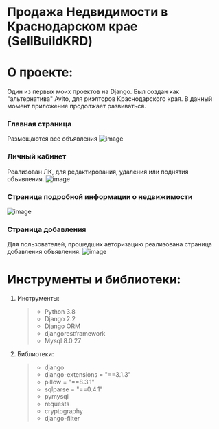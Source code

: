 #  Продажа Недвидимости в Краснодарском крае (SellBuildKRD)

# О проекте:
Один из первых моих проектов на Django.
Был создан как "альтернатива" Avito, для риэлторов Краснодарского края.
В данный момент приложение продолжает развиваться. 

### Главная страница
Размещаются все объявления
![image](https://user-images.githubusercontent.com/62309571/142727551-112bff13-d55c-456d-a83e-6e0764c259d1.png)

### Личный кабинет
Реализован ЛК, для редактирования, удаления или поднятия объявления.
![image](https://user-images.githubusercontent.com/62309571/142727721-0aeab108-9e78-4f24-8ba7-97191864b183.png)

### Страница подробной информации о недвижимости
![image](https://user-images.githubusercontent.com/62309571/142727710-ad558870-8f10-4d9c-a388-c35022eee560.png)

### Страница добавления
Для пользователей, прошедших авторизацию реализована страница добавления объявления.
![image](https://user-images.githubusercontent.com/62309571/142727843-2ee07424-bbf8-4009-96cc-58fcbe0ffc31.png)



# Инструменты и библиотеки:
1. Инструменты:
    > - Python 3.8
    > - Django 2.2
    > - Django ORM
    > - djangorestframework
    > - Mysql 8.0.27

     
2. Библиотеки:
    > - django
    > - django-extensions = "==3.1.3"
    > - pillow = "==8.3.1"
    > - sqlparse = "==0.4.1"
    > - pymysql
    > - requests
    > - cryptography
    > - django-filter

